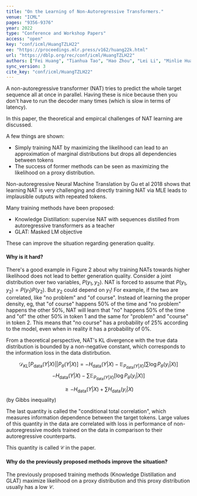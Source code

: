 ```yaml
---
title: "On the Learning of Non-Autoregressive Transformers."
venue: "ICML"
pages: "9356-9376"
year: 2022
type: "Conference and Workshop Papers"
access: "open"
key: "conf/icml/HuangTZLH22"
ee: "https://proceedings.mlr.press/v162/huang22k.html"
url: "https://dblp.org/rec/conf/icml/HuangTZLH22"
authors: ["Fei Huang", "Tianhua Tao", "Hao Zhou", "Lei Li", "Minlie Huang"]
sync_version: 3
cite_key: "conf/icml/HuangTZLH22"
---
```


A non-autoregressive transformer (NAT) tries to predict the whole target sequence all at once in parallel. Having these is nice because then you don't have to run the decoder many times (which is slow in terms of latency).

In this paper, the theoretical and empircal challenges of NAT learning are discussed.

A few things are shown:
 - Simply training NAT by maximizing the likelihood can lead to an approximation of marginal distributions but drops all dependencies between tokens
 - The success of former methods can be seen as maximizing the likelihood on a proxy distribution.

Non-autoregressive Neural Machine Translation by Gu et al 2018 shows that learning NAT is very challenging and directly training NAT via MLE leads to implausible outputs with repeated tokens.

Many training methods have been proposed:
 - Knowledge Distillation: supervise NAT with sequences distilled from autoregressive transformers as a teacher
 - GLAT: Masked LM objective

These can improve the situation regarding generation quality.

#### Why is it hard?

There's a good example in Figure 2 about why training NATs towards higher likelihood does not lead to better generation quality. Consider a joint distribution over two variables, $P(y_1, y_2)$. NAT is forced to assume that $P(y_1, y_2) = P(y_1)P(y_2)$. But $y_2$ could depend on $y_1$! For example, if the two are correlated, like "no problem" and "of course". Instead of learning the proper density, eg, that "of course" happens 50% of the time and "no problem" happens the other 50%, NAT will learn that "no" happens 50% of the time and "of" the other 50% in token 1 and the same for "problem" and "course" in token 2. This means that "no course" has a probability of 25% according to the model, even when in reality it has a probability of 0%.

From a theoretical perspective, NAT's KL divergence with the true data distribution is bounded by a non-negative constant, which corresponds to the information loss in the data distirbution.

$$
\mathcal{D}_{KL}[P_{\text{data}}(Y|X)||P_{\theta}(Y|X)] = -H_{\text{data}}(Y|X) - \mathbb{E}_{P_{\text{data}}(Y|X)} [\sum \log P_{\theta}(y_i|X)]
$$
$$
-H_{\text{data}}(Y|X) - \sum
 \mathbb{E}_{P_{\text{data}}(Y|X)} [\log P_{\theta}(y_i|X)]
$$

$$
\ge -H_{\text{data}}(Y|X) + \sum
 H_{\text{data}}(y_i|X)
$$
(by Gibbs inequality)

The last quantity is called the "conditional total correlation", which measures information dependence between the target tokens. Large values of this quantity in the data are correlated with loss in performance of non-autoregressive models trained on the data in comparison to their autoregressive counterparts.

This quantity is called $\mathcal{C}$ in the paper.

#### Why do the previously proposed methods improve the situation?

The previously proposed training methods (Knowledge Distillation and GLAT) maximize likelihood on a proxy distribution and this proxy distribution usually has a low $\mathcal{C}$.